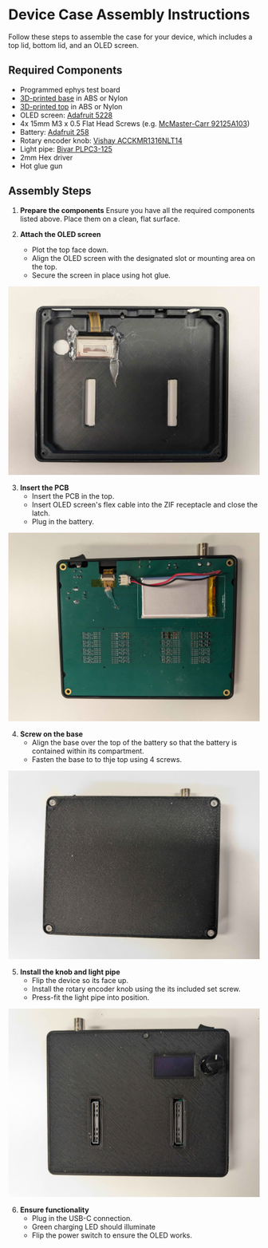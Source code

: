# Device Case Assembly Instructions

Follow these steps to assemble the case for your device, which includes a top lid, bottom lid, and an OLED screen.

## Required Components
- Programmed ephys test board
- [3D-printed base](./case/stl/base.STL) in ABS or Nylon
- [3D-printed top](./case/stl/top.STL) in ABS or Nylon
- OLED screen: [Adafruit 5228](https://www.adafruit.com/product/5228)
- 4x 15mm M3 x 0.5 Flat Head Screws (e.g. [McMaster-Carr 92125A103](https://www.mcmaster.com/92125A103/))
- Battery: [Adafruit 258](https://www.adafruit.com/product/258)
- Rotary encoder knob: [Vishay ACCKMR1316NLT14](https://www.digikey.com/short/5rpqt2rb)
- Light pipe: [Bivar PLPC3-125](https://www.digikey.com/en/products/detail/bivar-inc/PLPC3-125/5721873)
- 2mm Hex driver
- Hot glue gun

## Assembly Steps

1. **Prepare the components**
    Ensure you have all the required components listed above. Place them on a clean, flat surface.

2. **Attach the OLED screen**
    - Plot the top face down.
    - Align the OLED screen with the designated slot or mounting area on the top.
    - Secure the screen in place using hot glue.

![OLED installation](./resources/oled-install.jpg)

3. **Insert the PCB**
    - Insert the PCB in the top.
    - Insert OLED screen's flex cable into the ZIF receptacle and close the latch.
    - Plug in the battery.

![PCB installation](./resources/pcb-install.jpg)

4. **Screw on the base**
    - Align the base over the top of the battery so that the battery is contained within its compartment.
    - Fasten the  base to to thje top using 4 screws.

![Base installation](./resources/base-install.jpg)

5. **Install the knob and light pipe**
    - Flip the device so its face up.
    - Install the rotary encoder knob using the its included set screw.
    - Press-fit the light pipe into position.

![Complete device](./resources/complete.jpg)

6. **Ensure functionality**
    - Plug in the USB-C connection.
    - Green charging LED should illuminate
    - Flip the power switch to ensure the OLED works.
